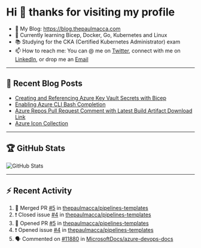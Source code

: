 # Hi 👋 thanks for visiting my profile

- 💬 My Blog: <https://blog.thepaulmacca.com>
- 🌱 Currently learning Bicep, Docker, Go, Kubernetes and Linux
- 📚 Studying for the CKA (Certified Kubernetes Administrator) exam
- 📫 How to reach me: You can @ me on [Twitter](https://twitter.com/thepaulmacca), connect with me on [LinkedIn](https://www.linkedin.com/in/thepaulmacca/), or drop me an [Email](mailto:pm@thepaulmacca.com)

---

## :blue_book: Recent Blog Posts
<!-- BLOG-POST-LIST:START -->
- [Creating and Referencing Azure Key Vault Secrets with Bicep](https://blog.thepaulmacca.com/creating-and-referencing-azure-key-vault-secrets-with-bicep/)
- [Enabling Azure CLI Bash Completion](https://blog.thepaulmacca.com/enabling-azure-cli-bash-completion/)
- [Azure Repos Pull Request Comment with Latest Build Artifact Download Link](https://blog.thepaulmacca.com/azure-repos-pull-request-comment-with-latest-build-artifact-download-link/)
- [Azure Icon Collection](https://blog.thepaulmacca.com/azure-icon-collection/)
<!-- BLOG-POST-LIST:END -->

---

## :trophy: GitHub Stats

![GitHub Stats](https://github-readme-stats.vercel.app/api?username=thepaulmacca&count_private=true&show_icons=true&theme=dark)

---

## :zap: Recent Activity

<!--START_SECTION:activity-->
1. 🎉 Merged PR [#5](https://github.com/thepaulmacca/pipelines-templates/pull/5) in [thepaulmacca/pipelines-templates](https://github.com/thepaulmacca/pipelines-templates)
2. ❗️ Closed issue [#4](https://github.com/thepaulmacca/pipelines-templates/issues/4) in [thepaulmacca/pipelines-templates](https://github.com/thepaulmacca/pipelines-templates)
3. 💪 Opened PR [#5](https://github.com/thepaulmacca/pipelines-templates/pull/5) in [thepaulmacca/pipelines-templates](https://github.com/thepaulmacca/pipelines-templates)
4. ❗️ Opened issue [#4](https://github.com/thepaulmacca/pipelines-templates/issues/4) in [thepaulmacca/pipelines-templates](https://github.com/thepaulmacca/pipelines-templates)
5. 🗣 Commented on [#11880](https://github.com/MicrosoftDocs/azure-devops-docs/issues/11880) in [MicrosoftDocs/azure-devops-docs](https://github.com/MicrosoftDocs/azure-devops-docs)
<!--END_SECTION:activity-->

